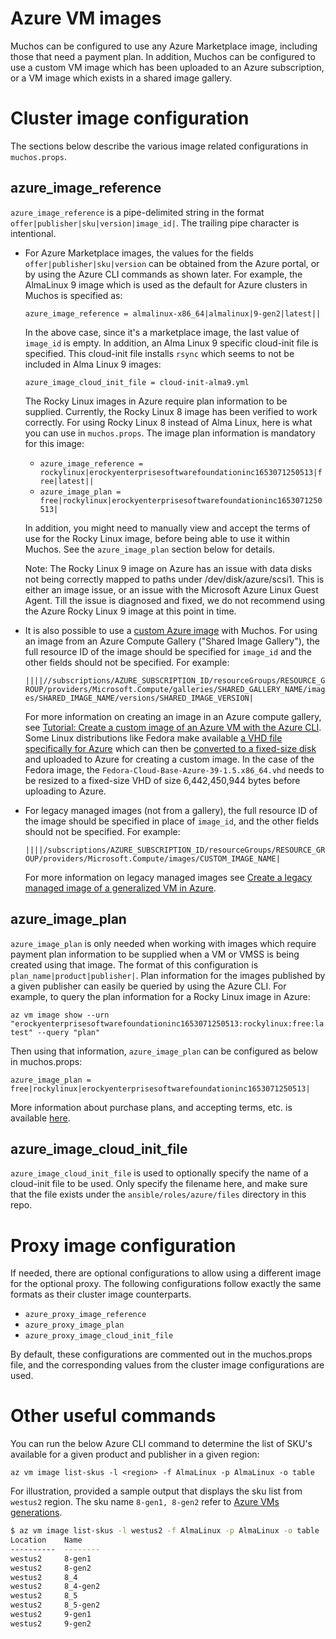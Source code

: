 # Azure VM images
Muchos can be configured to use any Azure Marketplace image, including those that need a payment plan. In addition, Muchos can be configured to use a custom VM image which has been uploaded to an Azure subscription, or a VM image which exists in a shared image gallery.

# Cluster image configuration
The sections below describe the various image related configurations in `muchos.props`.

## azure_image_reference
`azure_image_reference` is a pipe-delimited string in the format `offer|publisher|sku|version|image_id|`. The trailing pipe character is intentional.

* For Azure Marketplace images, the values for the fields `offer|publisher|sku|version` can be obtained from the Azure portal, or by using the Azure CLI commands as shown later. For example, the AlmaLinux 9 image which is used as the default for Azure clusters in Muchos is specified as:

    `azure_image_reference = almalinux-x86_64|almalinux|9-gen2|latest||`

  In the above case, since it's a marketplace image, the last value of `image_id` is empty. In addition, an Alma Linux 9 specific cloud-init file is specified. This cloud-init file installs `rsync` which seems to not be included in Alma Linux 9 images:

    `azure_image_cloud_init_file = cloud-init-alma9.yml`

  The Rocky Linux images in Azure require plan information to be supplied. Currently, the Rocky Linux 8 image has been verified to work correctly. For using Rocky Linux 8 instead of Alma Linux, here is what you can use in `muchos.props`. The image plan information is mandatory for this image:

    * `azure_image_reference = rockylinux|erockyenterprisesoftwarefoundationinc1653071250513|free|latest||`
    * `azure_image_plan = free|rockylinux|erockyenterprisesoftwarefoundationinc1653071250513|`

  In addition, you might need to manually view and accept the terms of use for the Rocky Linux image, before being able to use it within Muchos. See the `azure_image_plan` section below for details.

  Note: The Rocky Linux 9 image on Azure has an issue with data disks not being correctly mapped to paths under /dev/disk/azure/scsi1. This is either an image issue, or an issue with the Microsoft Azure Linux Guest Agent. Till the issue is diagnosed and fixed, we do not recommend using the Azure Rocky Linux 9 image at this point in time.

* It is also possible to use a [custom Azure image](https://learn.microsoft.com/en-us/azure/virtual-machines/linux/imaging) with Muchos. For using an image from an Azure Compute Gallery ("Shared Image Gallery"), the full resource ID of the image should be specified for `image_id` and the other fields should not be specified. For example:

    `||||//subscriptions/AZURE_SUBSCRIPTION_ID/resourceGroups/RESOURCE_GROUP/providers/Microsoft.Compute/galleries/SHARED_GALLERY_NAME/images/SHARED_IMAGE_NAME/versions/SHARED_IMAGE_VERSION|`

  For more information on creating an image in an Azure compute gallery, see [Tutorial: Create a custom image of an Azure VM with the Azure CLI](https://learn.microsoft.com/en-us/azure/virtual-machines/linux/tutorial-custom-images). Some Linux distributions like Fedora make available [a VHD file specifically for Azure](https://fedoraproject.org/cloud/download) which can then be [converted to a fixed-size disk](https://learn.microsoft.com/en-us/azure/virtual-machines/windows/prepare-for-upload-vhd-image#convert-the-virtual-disk-to-a-fixed-size-vhd) and uploaded to Azure for creating a custom image. In the case of the Fedora image, the `Fedora-Cloud-Base-Azure-39-1.5.x86_64.vhd` needs to be resized to a fixed-size VHD of size 6,442,450,944 bytes before uploading to Azure.

* For legacy managed images (not from a gallery), the full resource ID of the image should be specified in place of `image_id`, and the other fields should not be specified. For example:

    `||||/subscriptions/AZURE_SUBSCRIPTION_ID/resourceGroups/RESOURCE_GROUP/providers/Microsoft.Compute/images/CUSTOM_IMAGE_NAME|`

  For more information on legacy managed images see [Create a legacy managed image of a generalized VM in Azure](https://learn.microsoft.com/en-us/azure/virtual-machines/capture-image-resource).

## azure_image_plan
`azure_image_plan` is only needed when working with images which require payment plan information to be supplied when a VM or VMSS is being created using that image. The format of this configuration is `plan_name|product|publisher|`. Plan information for the images published by a given publisher can easily be queried by using the Azure CLI. For example, to query the plan information for a Rocky Linux image in Azure:

   `az vm image show --urn "erockyenterprisesoftwarefoundationinc1653071250513:rockylinux:free:latest" --query "plan"`

Then using that information, `azure_image_plan` can be configured as below in muchos.props:

   `azure_image_plan = free|rockylinux|erockyenterprisesoftwarefoundationinc1653071250513|`

More information about purchase plans, and accepting terms, etc. is available [here](https://learn.microsoft.com/en-us/azure/virtual-machines/linux/cli-ps-findimage#check-the-purchase-plan-information).

## azure_image_cloud_init_file
`azure_image_cloud_init_file` is used to optionally specify the name of a cloud-init file to be used. Only specify the filename here, and make sure that the file exists under the `ansible/roles/azure/files` directory in this repo.

# Proxy image configuration
If needed, there are optional configurations to allow using a different image for the optional proxy. The following configurations follow exactly the same formats as their cluster image counterparts.
* `azure_proxy_image_reference`
* `azure_proxy_image_plan`
* `azure_proxy_image_cloud_init_file`

By default, these configurations are commented out in the muchos.props file, and the corresponding values from the cluster image configurations are used.

# Other useful commands
You can run the below Azure CLI command to determine the list of SKU's available for a given product and publisher in a given region:

  `az vm image list-skus -l <region> -f AlmaLinux -p AlmaLinux -o table`

For illustration, provided a sample output that displays the sku list from `westus2` region. The sku name `8-gen1, 8-gen2` refer to [Azure VMs generations](https://learn.microsoft.com/en-us/azure/virtual-machines/generation-2). 

  ```bash
  $ az vm image list-skus -l westus2 -f AlmaLinux -p AlmaLinux -o table
  Location    Name
  ----------  --------
  westus2     8-gen1
  westus2     8-gen2
  westus2     8_4
  westus2     8_4-gen2
  westus2     8_5
  westus2     8_5-gen2
  westus2     9-gen1
  westus2     9-gen2
  ```
